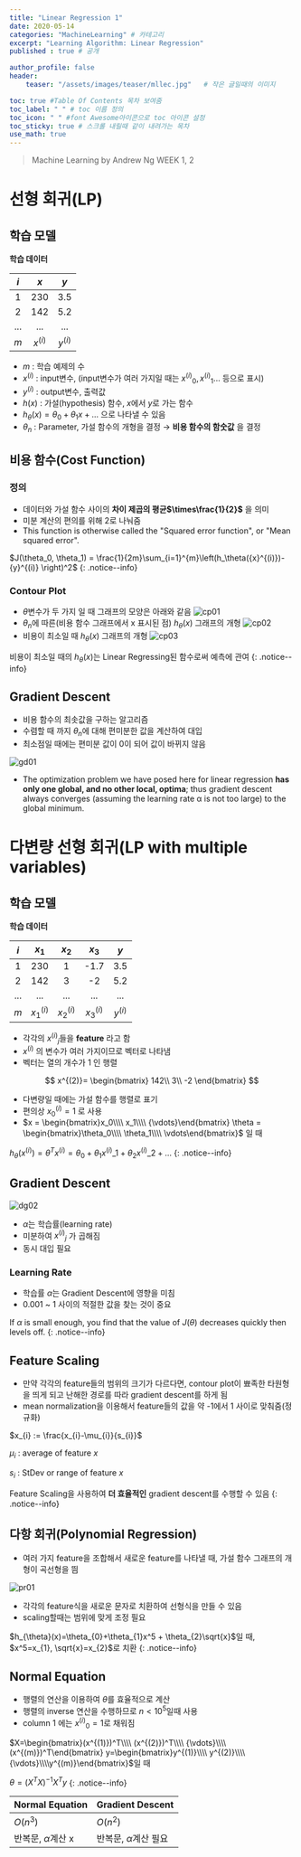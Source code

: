 ```yaml
---
title: "Linear Regression 1"
date: 2020-05-14
categories: "MachineLearning" # 카테고리
excerpt: "Learning Algorithm: Linear Regression"
published : true # 공개

author_profile: false
header:
    teaser: "/assets/images/teaser/mllec.jpg"   # 작은 글일때의 이미지

toc: true #Table Of Contents 목차 보여줌
toc_label: " " # toc 이름 정의
toc_icon: " " #font Awesome아이콘으로 toc 아이콘 설정
toc_sticky: true # 스크롤 내릴때 같이 내려가는 목차
use_math: true
---
```


> Machine Learning by Andrew Ng WEEK 1, 2

# 선형 회귀(LP)

## 학습 모델

**학습 데이터**

|$i$ | $x$ | $y$ |
|:--:|:---:|:---:|
| 1  | 230 | 3.5 |
| 2  | 142 | 5.2 |
|... | ... | ... |
| $m$  |$x^{(i)}$|$y^{(i)}$|

- $m$ : 학습 예제의 수
- $x^{(i)}$ : input변수, (input변수가 여러 가지일 때는 ${x^{(i)}}_0, {x^{(i)}}_1 ...$ 등으로 표시)
- $y^{(i)}$ : output변수, 출력값
- $h(x)$ : 가설(hypothesis) 함수, $x$에서 $y$로 가는 함수
- $h_{\theta}(x) = \theta_{0}+\theta_{1}x + ...$  으로 나타낼 수 있음
- ${\theta}_{n}$ : Parameter, 가설 함수의 개형을 결정 $\rightarrow$ **비용 함수의 함숫값** 을 결정

## 비용 함수(Cost Function)

### 정의
- 데이터와 가설 함수 사이의 **차이 제곱의 평균$\times\frac{1}{2}$** 을 의미
- 미분 계산의 편의를 위해 2로 나눠줌
- This function is otherwise called the "Squared error function", or "Mean squared error".


$J(\theta_0, \theta_1) = \frac{1}{2m}\sum_{i=1}^{m}\left(h_\theta({x}^{(i)})-{y}^{(i)} \right)^2$
{: .notice--info}

### Contour Plot

- $\theta$변수가 두 가지 일 때 그래프의 모양은 아래와 같음
![cp01](/assets/posts/ml/cp01.jpg)
- $\theta_n$에 따른(비용 함수 그래프에서 x 표시된 점) $h_\theta(x)$ 그래프의 개형
![cp02](/assets/posts/ml/cp02.jpg)
- 비용이 최소일 때 $h_\theta(x)$ 그래프의 개형
![cp03](/assets/posts/ml/cp03.jpg)


비용이 최소일 때의 $h_\theta(x)$는 Linear Regressing된 함수로써 예측에 관여
{: .notice--info}

## Gradient Descent

- 비용 함수의 최솟값을 구하는 알고리즘
- 수렴할 때 까지 $\theta_n$에 대해 편미분한 값을 계산하여 대입
- 최소점일 때에는 편미분 값이 0이 되어 값이 바뀌지 않음

![gd01](https://user-images.githubusercontent.com/57739683/81960021-49050200-964b-11ea-887e-c8fc804588b3.jpg)

- The optimization problem we have posed here for linear regression **has only one global, and no other local, optima**; thus gradient descent always converges (assuming the learning rate α is not too large) to the global minimum.



# 다변량 선형 회귀(LP with multiple variables)

## 학습 모델

**학습 데이터**

|$i$ | $x_1$ | $x_2$ | $x_3$ | $y$ |
|:--:|:-----:|:-----:|:-----:|:---:|
| 1  | 230   |   1   |  -1.7 | 3.5 |
| 2  | 142   |   3   |  -2   | 5.2 |
|... |  ...  |  ...  |  ...  | ... |
| $m$|$x^{(i)}_1$|$x^{(i)}_2$|$x^{(i)}_3$|$y^{(i)}$|

- 각각의 ${x^{(i)}}_j$들을 **feature** 라고 함
- $x^{(i)}$ 의 변수가 여러 가지이므로 벡터로 나타냄
- 벡터는 열의 개수가 1 인 행렬

$$
x^{(2)}=
\begin{bmatrix}
142\\
3\\
-2
\end{bmatrix}
$$

- 다변량일 때에는 가설 함수를 행렬로 표기
- 편의상 ${x^{(i)}_0}=1$ 로 사용
- $x = \begin{bmatrix}x_0\\\\ x_1\\\\ {\vdots}\end{bmatrix} \theta = \begin{bmatrix}\theta_0\\\\ \theta_1\\\\ \vdots\end{bmatrix}$ 일 때

$h_{\theta}(x^{(i)})=\theta^T{x^{(i)}}=\theta_{0}+\theta_{1}{x^{(i)}}\_1 + \theta_{2}{x^{(i)}}\_2 + ...$
{: .notice--info}


## Gradient Descent

![dg02](https://user-images.githubusercontent.com/57739683/82079130-4a066400-971d-11ea-9e11-1bbb285e9a55.jpg)


- $\alpha$는 학습률(learning rate)
- 미분하여 ${x^{(i)}}_j$ 가 곱해짐
- 동시 대입 필요


### Learning Rate

- 학습률 $\alpha$는 Gradient Descent에 영향을 미침
- 0.001 ~ 1 사이의 적절한 값을 찾는 것이 중요


If $\alpha$ is small enough,  you find that the value of $J(\theta)$ decreases quickly then levels off.
{: .notice--info}


## Feature Scaling

- 만약 각각의 feature들의 범위의 크기가 다르다면, contour plot이 뾰족한 타원형을 띄게 되고 난해한 경로를 따라 gradient descent를 하게 됨
- mean normalization을 이용해서 feature들의 값을 약 -1에서 1 사이로 맞춰줌(정규화)


$x_{i}  :=  \frac{x_{i}-\mu_{i}}{s_{i}}$

$\mu_{i}$ : average of feature $x$

$s_{i}$ : StDev or range of feature $x$


Feature Scaling을 사용하여 **더 효율적인** gradient descent를 수행할 수 있음
{: .notice--info}


## 다항 회귀(Polynomial Regression)

- 여러 가지 feature을 조합해서 새로운 feature를 나타낼 때, 가설 함수 그래프의 개형이 곡선형을 띔

![pr01](https://user-images.githubusercontent.com/57739683/82076559-fb56cb00-9718-11ea-95af-e06d11f575e9.jpg)

- 각각의 feature식을 새로운 문자로 치환하여 선형식을 만들 수 있음
- scaling할때는 범위에 맞게 조정 필요

$h_{\theta}(x)=\theta_{0}+\theta_{1}x^5 + \theta_{2}\sqrt{x}$일 때, $x^5=x_{1}, \sqrt{x}=x_{2}$로 치환
{: .notice--info}


## Normal Equation

- 행렬의 연산을 이용하여 $\theta$를 효율적으로 계산
- 행렬의 inverse 연산을 수행하므로 $n<10^5$일때 사용
- column 1 에는 ${x^{(i)}}_0=1$로 채워짐

$X=\begin{bmatrix}(x^{(1)})^T\\\\ (x^{(2)})^T\\\\ {\vdots}\\\\ (x^{(m)})^T\end{bmatrix}   y=\begin{bmatrix}y^{(1)}\\\\ y^{(2)}\\\\ {\vdots}\\\\y^{(m)}\end{bmatrix}$일 때


$\theta = (X^{T}X)^{-1}X^{T}y$
{: .notice--info}


| Normal Equation | Gradient Descent |
| :-------------- | :--------------- |
| $O(n^3)$        | $O(n^2)$         |
| 반복문, $\alpha$계산 x | 반복문, $\alpha$계산 필요|
